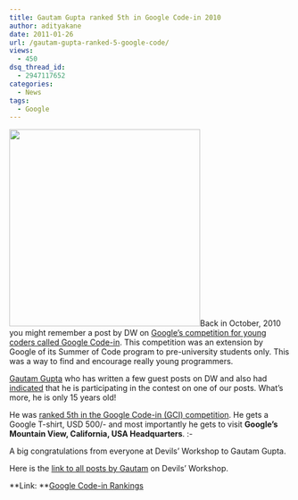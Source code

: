 ```yaml
---
title: Gautam Gupta ranked 5th in Google Code-in 2010
author: adityakane
date: 2011-01-26
url: /gautam-gupta-ranked-5-google-code/
views:
  - 450
dsq_thread_id:
  - 2947117652
categories:
  - News
tags:
  - Google
---
```

<a rel="attachment wp-att-36594" href="http://devilsworkshop.org/gautam-gupta-ranked-5-google-code/gautam_gupta_5th_google_code_in/"><img class="alignright size-full wp-image-36594" title="Gautam_Gupta_5th_Google_Code_in" src="http://cdn.devilsworkshop.org/files/2011/01/Gautam_Gupta_5th_Google_Code_in.png" alt="" width="342" height="353" /></a>Back in October, 2010 you might remember a post by DW on [Google&#8217;s competition for young coders called Google Code-in][1]. This competition was an extension by Google of its Summer of Code program to pre-university students only. This was a way to find and encourage really young programmers.

<a href="http://gaut.am/google-code-in-in-the-top-5-w00t/" onclick="_gaq.push(['_trackEvent', 'outbound-article', 'http://gaut.am/google-code-in-in-the-top-5-w00t/', 'Gautam Gupta']);" >Gautam Gupta</a> who has written a few guest posts on DW and also had [indicated][2] that he is participating in the contest on one of our posts. What&#8217;s more, he is only 15 years old!

He was <a href="http://www.google-melange.com/gci/program/show_ranking/google/gci2010" onclick="_gaq.push(['_trackEvent', 'outbound-article', 'http://www.google-melange.com/gci/program/show_ranking/google/gci2010', 'ranked 5th in the Google Code-in (GCI) competition']);" >ranked 5th in the Google Code-in (GCI) competition</a>. He gets a Google T-shirt, USD 500/- and most importantly he gets to visit **Google&#8217;s Mountain View, California, USA Headquarters**. <img src="http://devilsworkshop.org/wp-includes/images/smilies/simple-smile.png" alt=":-)" class="wp-smiley" style="height: 1em; max-height: 1em;" />

A big congratulations from everyone at Devils&#8217; Workshop to Gautam Gupta.

Here is the [link to all posts by Gautam][3] on Devils&#8217; Workshop.

**Link: **<a href="http://www.google-melange.com/gci/program/show_ranking/google/gci2010" onclick="_gaq.push(['_trackEvent', 'outbound-article', 'http://www.google-melange.com/gci/program/show_ranking/google/gci2010', 'Google Code-in Rankings']);" >Google Code-in Rankings</a>

 [1]: http://devilsworkshop.org/google-is-looking-for-geeky-kids/
 [2]: http://devilsworkshop.org/google-is-looking-for-geeky-kids/#comment-195736
 [3]: http://devilsworkshop.org/author/gautam/
